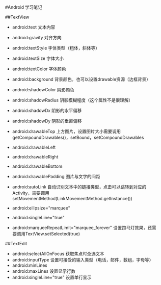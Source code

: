 #Android 学习笔记

##TextView
- android:text 文本内容
- android:gravity 对齐方向
- android:textStyle 字体类型（粗体，斜体等）
- android:textSize 字体大小
- android:textColor 字体颜色
- android:background 背景颜色，也可以设置drawable资源（边框背景）

- android:shadowColor 阴影颜色
- android:shadowRadius 阴影模糊程度（这个属性不是很理解）
- android:shadowDx 阴影的水平偏移
- android:shadowDy 阴影的垂直偏移

- android:drawableTop 上方图片，设置图片大小需要调用getCompoundDrawables()，setBound，setCompoundDrawables
- android:drawableLeft
- android:drawableRight
- android:drawableBottom
- android:drawablePadding 图片与文字的间距

- android:autoLink 自动识别文本中的链接类型，点击可以跳转到对应的Activity，需要调用setMovementMethod(LinkMovementMethod.getInstance()) 

- android:ellipsize="marquee"
- android:singleLine="true"
- android:marqueeRepeatLimit="marquee_forever" 设置跑马灯效果，还需要调用TextView.setSelected(true)

##TextEdit
- android:selectAllOnFocus 获取焦点时全选文本
- android:inputType 设置可接受的输入类型（电话，邮件，数组，字母等）
- android:minLines
- android:maxLines 设置显示行数
- android:singleLine="true" 设置单行显示